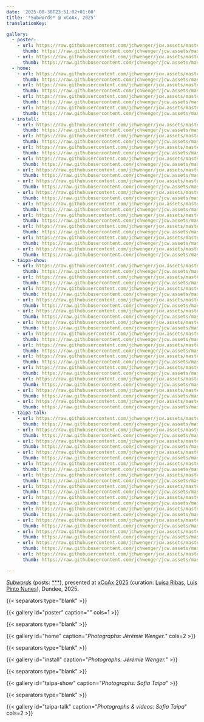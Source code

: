 ```yaml
---
date: '2025-08-30T23:51:02+01:00'
title: '*Subwords* @ xCoAx, 2025'
translationKey:

gallery:
  - poster:
    - url: https://raw.githubusercontent.com/jchwenger/jcw.assets/master/shows/2025.xcoax/xcoax.1.jpg
      thumb: https://raw.githubusercontent.com/jchwenger/jcw.assets/master/shows/2025.xcoax/xcoax.1.jpg
    - url: https://raw.githubusercontent.com/jchwenger/jcw.assets/master/shows/2025.xcoax/xcoax.2.jpg
      thumb: https://raw.githubusercontent.com/jchwenger/jcw.assets/master/shows/2025.xcoax/xcoax.2.jpg
  - home:
    - url: https://raw.githubusercontent.com/jchwenger/jcw.assets/master/shows/2025.xcoax/home/subwords.01.jpg
      thumb: https://raw.githubusercontent.com/jchwenger/jcw.assets/master/shows/2025.xcoax/home/subwords.01.low.jpg
    - url: https://raw.githubusercontent.com/jchwenger/jcw.assets/master/shows/2025.xcoax/home/subwords.02.jpg
      thumb: https://raw.githubusercontent.com/jchwenger/jcw.assets/master/shows/2025.xcoax/home/subwords.02.low.jpg
    - url: https://raw.githubusercontent.com/jchwenger/jcw.assets/master/shows/2025.xcoax/home/subwords.03.jpg
      thumb: https://raw.githubusercontent.com/jchwenger/jcw.assets/master/shows/2025.xcoax/home/subwords.03.low.jpg
    - url: https://raw.githubusercontent.com/jchwenger/jcw.assets/master/shows/2025.xcoax/home/subwords.04.jpg
      thumb: https://raw.githubusercontent.com/jchwenger/jcw.assets/master/shows/2025.xcoax/home/subwords.04.low.jpg
  - install:
    - url: https://raw.githubusercontent.com/jchwenger/jcw.assets/master/shows/2025.xcoax/install/subwords.xcoax.01.jpg
      thumb: https://raw.githubusercontent.com/jchwenger/jcw.assets/master/shows/2025.xcoax/install/subwords.xcoax.01.low.jpg
    - url: https://raw.githubusercontent.com/jchwenger/jcw.assets/master/shows/2025.xcoax/install/subwords.xcoax.02.jpg
      thumb: https://raw.githubusercontent.com/jchwenger/jcw.assets/master/shows/2025.xcoax/install/subwords.xcoax.02.low.jpg
    - url: https://raw.githubusercontent.com/jchwenger/jcw.assets/master/shows/2025.xcoax/install/subwords.xcoax.03.jpg
      thumb: https://raw.githubusercontent.com/jchwenger/jcw.assets/master/shows/2025.xcoax/install/subwords.xcoax.03.low.jpg
    - url: https://raw.githubusercontent.com/jchwenger/jcw.assets/master/shows/2025.xcoax/install/subwords.xcoax.04.jpg
      thumb: https://raw.githubusercontent.com/jchwenger/jcw.assets/master/shows/2025.xcoax/install/subwords.xcoax.04.low.jpg
    - url: https://raw.githubusercontent.com/jchwenger/jcw.assets/master/shows/2025.xcoax/install/subwords.xcoax.05.jpg
      thumb: https://raw.githubusercontent.com/jchwenger/jcw.assets/master/shows/2025.xcoax/install/subwords.xcoax.05.low.jpg
    - url: https://raw.githubusercontent.com/jchwenger/jcw.assets/master/shows/2025.xcoax/install/subwords.xcoax.06.jpg
      thumb: https://raw.githubusercontent.com/jchwenger/jcw.assets/master/shows/2025.xcoax/install/subwords.xcoax.06.low.jpg
    - url: https://raw.githubusercontent.com/jchwenger/jcw.assets/master/shows/2025.xcoax/install/subwords.xcoax.07.jpg
      thumb: https://raw.githubusercontent.com/jchwenger/jcw.assets/master/shows/2025.xcoax/install/subwords.xcoax.07.low.jpg
    - url: https://raw.githubusercontent.com/jchwenger/jcw.assets/master/shows/2025.xcoax/install/subwords.xcoax.08.jpg
      thumb: https://raw.githubusercontent.com/jchwenger/jcw.assets/master/shows/2025.xcoax/install/subwords.xcoax.08.low.jpg
    - url: https://raw.githubusercontent.com/jchwenger/jcw.assets/master/shows/2025.xcoax/install/subwords.xcoax.09.jpg
      thumb: https://raw.githubusercontent.com/jchwenger/jcw.assets/master/shows/2025.xcoax/install/subwords.xcoax.09.low.jpg
    - url: https://raw.githubusercontent.com/jchwenger/jcw.assets/master/shows/2025.xcoax/install/subwords.xcoax.10.jpg
      thumb: https://raw.githubusercontent.com/jchwenger/jcw.assets/master/shows/2025.xcoax/install/subwords.xcoax.10.low.jpg
    - url: https://raw.githubusercontent.com/jchwenger/jcw.assets/master/shows/2025.xcoax/install/subwords.xcoax.11.jpg
      thumb: https://raw.githubusercontent.com/jchwenger/jcw.assets/master/shows/2025.xcoax/install/subwords.xcoax.11.low.jpg
    - url: https://raw.githubusercontent.com/jchwenger/jcw.assets/master/shows/2025.xcoax/install/subwords.xcoax.12.jpg
      thumb: https://raw.githubusercontent.com/jchwenger/jcw.assets/master/shows/2025.xcoax/install/subwords.xcoax.12.low.jpg
  - taipa-show:
    - url: https://raw.githubusercontent.com/jchwenger/jcw.assets/master/shows/2025.xcoax/taipa/show/subwords.xcoax.01.jpg
      thumb: https://raw.githubusercontent.com/jchwenger/jcw.assets/master/shows/2025.xcoax/taipa/show/subwords.xcoax.01.low.jpg
    - url: https://raw.githubusercontent.com/jchwenger/jcw.assets/master/shows/2025.xcoax/taipa/show/subwords.xcoax.02.jpg
      thumb: https://raw.githubusercontent.com/jchwenger/jcw.assets/master/shows/2025.xcoax/taipa/show/subwords.xcoax.02.low.jpg
    - url: https://raw.githubusercontent.com/jchwenger/jcw.assets/master/shows/2025.xcoax/taipa/show/subwords.xcoax.03.jpg
      thumb: https://raw.githubusercontent.com/jchwenger/jcw.assets/master/shows/2025.xcoax/taipa/show/subwords.xcoax.03.low.jpg
    - url: https://raw.githubusercontent.com/jchwenger/jcw.assets/master/shows/2025.xcoax/taipa/show/subwords.xcoax.04.jpg
      thumb: https://raw.githubusercontent.com/jchwenger/jcw.assets/master/shows/2025.xcoax/taipa/show/subwords.xcoax.04.low.jpg
    - url: https://raw.githubusercontent.com/jchwenger/jcw.assets/master/shows/2025.xcoax/taipa/show/subwords.xcoax.05.jpg
      thumb: https://raw.githubusercontent.com/jchwenger/jcw.assets/master/shows/2025.xcoax/taipa/show/subwords.xcoax.05.low.jpg
    - url: https://raw.githubusercontent.com/jchwenger/jcw.assets/master/shows/2025.xcoax/taipa/show/subwords.xcoax.06.jpg
      thumb: https://raw.githubusercontent.com/jchwenger/jcw.assets/master/shows/2025.xcoax/taipa/show/subwords.xcoax.06.low.jpg
    - url: https://raw.githubusercontent.com/jchwenger/jcw.assets/master/shows/2025.xcoax/taipa/show/subwords.xcoax.07.jpg
      thumb: https://raw.githubusercontent.com/jchwenger/jcw.assets/master/shows/2025.xcoax/taipa/show/subwords.xcoax.07.low.jpg
    - url: https://raw.githubusercontent.com/jchwenger/jcw.assets/master/shows/2025.xcoax/taipa/show/subwords.xcoax.08.jpg
      thumb: https://raw.githubusercontent.com/jchwenger/jcw.assets/master/shows/2025.xcoax/taipa/show/subwords.xcoax.08.low.jpg
    - url: https://raw.githubusercontent.com/jchwenger/jcw.assets/master/shows/2025.xcoax/taipa/show/subwords.xcoax.09.jpg
      thumb: https://raw.githubusercontent.com/jchwenger/jcw.assets/master/shows/2025.xcoax/taipa/show/subwords.xcoax.09.low.jpg
    - url: https://raw.githubusercontent.com/jchwenger/jcw.assets/master/shows/2025.xcoax/taipa/show/subwords.xcoax.10.jpg
      thumb: https://raw.githubusercontent.com/jchwenger/jcw.assets/master/shows/2025.xcoax/taipa/show/subwords.xcoax.10.low.jpg
    - url: https://raw.githubusercontent.com/jchwenger/jcw.assets/master/shows/2025.xcoax/taipa/show/subwords.xcoax.11.jpg
      thumb: https://raw.githubusercontent.com/jchwenger/jcw.assets/master/shows/2025.xcoax/taipa/show/subwords.xcoax.11.low.jpg
    - url: https://raw.githubusercontent.com/jchwenger/jcw.assets/master/shows/2025.xcoax/taipa/show/subwords.xcoax.12.jpg
      thumb: https://raw.githubusercontent.com/jchwenger/jcw.assets/master/shows/2025.xcoax/taipa/show/subwords.xcoax.12.low.jpg
    - url: https://raw.githubusercontent.com/jchwenger/jcw.assets/master/shows/2025.xcoax/taipa/show/subwords.xcoax.13.jpg
      thumb: https://raw.githubusercontent.com/jchwenger/jcw.assets/master/shows/2025.xcoax/taipa/show/subwords.xcoax.13.low.jpg
  - taipa-talk:
    - url: https://raw.githubusercontent.com/jchwenger/jcw.assets/master/shows/2025.xcoax/taipa/talk/subwords.xcoax.01.jpg
      thumb: https://raw.githubusercontent.com/jchwenger/jcw.assets/master/shows/2025.xcoax/taipa/talk/subwords.xcoax.01.low.jpg
    - url: https://raw.githubusercontent.com/jchwenger/jcw.assets/master/shows/2025.xcoax/taipa/talk/subwords.xcoax.02.jpg
      thumb: https://raw.githubusercontent.com/jchwenger/jcw.assets/master/shows/2025.xcoax/taipa/talk/subwords.xcoax.02.low.jpg
    - url: https://raw.githubusercontent.com/jchwenger/jcw.assets/master/shows/2025.xcoax/taipa/talk/subwords.xcoax.03.mp4
      thumb: https://raw.githubusercontent.com/jchwenger/jcw.assets/master/shows/2025.xcoax/taipa/talk/subwords.xcoax.03.mp4.low.jpg
    - url: https://raw.githubusercontent.com/jchwenger/jcw.assets/master/shows/2025.xcoax/taipa/talk/subwords.xcoax.04.mp4
      thumb: https://raw.githubusercontent.com/jchwenger/jcw.assets/master/shows/2025.xcoax/taipa/talk/subwords.xcoax.04.mp4.low.jpg
    - url: https://raw.githubusercontent.com/jchwenger/jcw.assets/master/shows/2025.xcoax/taipa/talk/subwords.xcoax.05.mp4
      thumb: https://raw.githubusercontent.com/jchwenger/jcw.assets/master/shows/2025.xcoax/taipa/talk/subwords.xcoax.05.mp4.low.jpg
    - url: https://raw.githubusercontent.com/jchwenger/jcw.assets/master/shows/2025.xcoax/taipa/talk/subwords.xcoax.06.jpg
      thumb: https://raw.githubusercontent.com/jchwenger/jcw.assets/master/shows/2025.xcoax/taipa/talk/subwords.xcoax.06.low.jpg
    - url: https://raw.githubusercontent.com/jchwenger/jcw.assets/master/shows/2025.xcoax/taipa/talk/subwords.xcoax.07.jpg
      thumb: https://raw.githubusercontent.com/jchwenger/jcw.assets/master/shows/2025.xcoax/taipa/talk/subwords.xcoax.07.low.jpg
    - url: https://raw.githubusercontent.com/jchwenger/jcw.assets/master/shows/2025.xcoax/taipa/talk/subwords.xcoax.08.jpg
      thumb: https://raw.githubusercontent.com/jchwenger/jcw.assets/master/shows/2025.xcoax/taipa/talk/subwords.xcoax.08.low.jpg
    - url: https://raw.githubusercontent.com/jchwenger/jcw.assets/master/shows/2025.xcoax/taipa/talk/subwords.xcoax.09.jpg
      thumb: https://raw.githubusercontent.com/jchwenger/jcw.assets/master/shows/2025.xcoax/taipa/talk/subwords.xcoax.09.low.jpg
    - url: https://raw.githubusercontent.com/jchwenger/jcw.assets/master/shows/2025.xcoax/taipa/talk/subwords.xcoax.10.jpg
      thumb: https://raw.githubusercontent.com/jchwenger/jcw.assets/master/shows/2025.xcoax/taipa/talk/subwords.xcoax.10.low.jpg
    - url: https://raw.githubusercontent.com/jchwenger/jcw.assets/master/shows/2025.xcoax/taipa/talk/subwords.xcoax.11.jpg
      thumb: https://raw.githubusercontent.com/jchwenger/jcw.assets/master/shows/2025.xcoax/taipa/talk/subwords.xcoax.11.low.jpg
    - url: https://raw.githubusercontent.com/jchwenger/jcw.assets/master/shows/2025.xcoax/taipa/talk/subwords.xcoax.12.jpg
      thumb: https://raw.githubusercontent.com/jchwenger/jcw.assets/master/shows/2025.xcoax/taipa/talk/subwords.xcoax.12.low.jpg
    - url: https://raw.githubusercontent.com/jchwenger/jcw.assets/master/shows/2025.xcoax/taipa/talk/subwords.xcoax.13.mp4
      thumb: https://raw.githubusercontent.com/jchwenger/jcw.assets/master/shows/2025.xcoax/taipa/talk/subwords.xcoax.13.mp4.low.jpg

---
```


[*Subwords*](/subwords) (posts: [\*](https://www.instagram.com/p/DL6-sMDoFvy/?utm_source=ig_web_copy_link&igsh=MzRlODBiNWFlZA==)[\*](https://www.instagram.com/p/DL2mm6jMl6w/?utm_source=ig_web_copy_link&igsh=MzRlODBiNWFlZA==)[\*](https://www.instagram.com/p/DL3SHf3Iu5c/)), presented at [xCoAx 2025](https://2025.xcoax.org/) (curation: [Luisa Ribas](https://www.instagram.com/lmlrpt/), [Luís Pinto Nunes](https://www.instagram.com/luis_pinto_nunes/)), Dundee, 2025.

{{< separators type="blank" >}}

{{< gallery id="poster" caption="" cols=1 >}}

{{< separators type="blank" >}}

{{< gallery id="home" caption="*Photographs: Jérémie Wenger.*" cols=2 >}}

{{< separators type="blank" >}}

{{< gallery id="install" caption="*Photographs: Jérémie Wenger.*" >}}

{{< separators type="blank" >}}

{{< gallery id="taipa-show" caption="*Photographs: Sofia Taipa*" >}}

{{< separators type="blank" >}}

{{< gallery id="taipa-talk" caption="*Photographs & videos: Sofia Taipa*" cols=2 >}}
